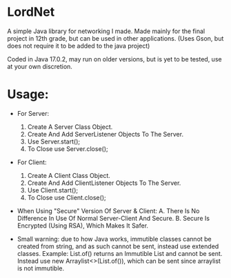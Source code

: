 # LordNet
A simple Java library for networking I made. 
Made mainly for the final project in 12th grade, but can be used in other applications.
(Uses Gson, but does not require it to be added to the java project)

Coded in Java 17.0.2, may run on older versions, but is yet to be tested, use at your own discretion.


# Usage:
- For Server:
  1. Create A Server Class Object.
  2. Create And Add ServerListener Objects To The Server.
  3. Use Server.start();
  4. To Close use Server.close();

- For Client:
  1. Create A Client Class Object.
  2. Create And Add ClientListener Objects To The Server.
  3. Use Client.start();
  4. To Close use Client.close();

- When Using "Secure" Version Of Server & Client:
  A. There Is No Difference In Use Of Normal Server-Client And Secure.
  B. Secure Is Encrypted (Using RSA), Which Makes It Safer.


- Small warning: due to how Java works, immutible classes cannot be created from string, and as such cannot be sent, instead use extended classes.
  Example: List.of() returns an Immutible List and cannot be sent. Instead use new Arraylist<>(List.of()), which can be sent since arraylist is not immutible.
